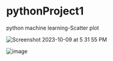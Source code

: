 # pythonProject1
python machine learning-Scatter plot

![Screenshot 2023-10-09 at 5 31 55 PM](https://github.com/sme322-ui/pythonProject1/assets/71810019/0bfc7e41-4283-4738-bc38-1cd22c81bf63)

![image](https://github.com/sme322-ui/pythonProject1/assets/71810019/3fa7ba05-f5df-42fa-a32f-f883ad8da02e)

